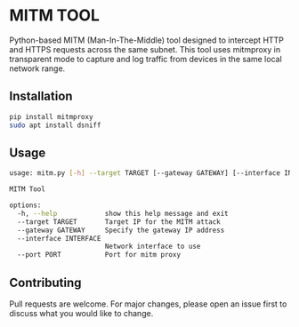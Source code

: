 # MITM TOOL

Python-based MITM (Man-In-The-Middle) tool designed to intercept HTTP and HTTPS requests across the same subnet. This tool uses mitmproxy in transparent mode to capture and log traffic from devices in the same local network range.

## Installation

```bash
pip install mitmproxy
sudo apt install dsniff
```

## Usage

```bash
usage: mitm.py [-h] --target TARGET [--gateway GATEWAY] [--interface INTERFACE] [--port PORT]

MITM Tool

options:
  -h, --help            show this help message and exit
  --target TARGET       Target IP for the MITM attack
  --gateway GATEWAY     Specify the gateway IP address
  --interface INTERFACE
                        Network interface to use
  --port PORT           Port for mitm proxy

```

## Contributing

Pull requests are welcome. For major changes, please open an issue first
to discuss what you would like to change.
